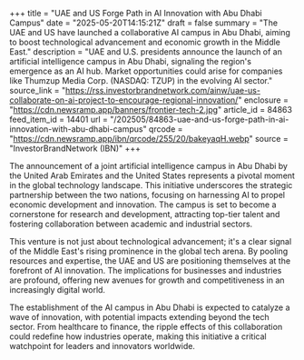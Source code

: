 +++
title = "UAE and US Forge Path in AI Innovation with Abu Dhabi Campus"
date = "2025-05-20T14:15:21Z"
draft = false
summary = "The UAE and US have launched a collaborative AI campus in Abu Dhabi, aiming to boost technological advancement and economic growth in the Middle East."
description = "UAE and U.S. presidents announce the launch of an artificial intelligence campus in Abu Dhabi, signaling the region's emergence as an AI hub. Market opportunities could arise for companies like Thumzup Media Corp. (NASDAQ: TZUP) in the evolving AI sector."
source_link = "https://rss.investorbrandnetwork.com/ainw/uae-us-collaborate-on-ai-project-to-encourage-regional-innovation/"
enclosure = "https://cdn.newsramp.app/banners/frontier-tech-2.jpg"
article_id = 84863
feed_item_id = 14401
url = "/202505/84863-uae-and-us-forge-path-in-ai-innovation-with-abu-dhabi-campus"
qrcode = "https://cdn.newsramp.app/ibn/qrcode/255/20/bakeyaqH.webp"
source = "InvestorBrandNetwork (IBN)"
+++

<p>The announcement of a joint artificial intelligence campus in Abu Dhabi by the United Arab Emirates and the United States represents a pivotal moment in the global technology landscape. This initiative underscores the strategic partnership between the two nations, focusing on harnessing AI to propel economic development and innovation. The campus is set to become a cornerstone for research and development, attracting top-tier talent and fostering collaboration between academic and industrial sectors.</p><p>This venture is not just about technological advancement; it's a clear signal of the Middle East's rising prominence in the global tech arena. By pooling resources and expertise, the UAE and US are positioning themselves at the forefront of AI innovation. The implications for businesses and industries are profound, offering new avenues for growth and competitiveness in an increasingly digital world.</p><p>The establishment of the AI campus in Abu Dhabi is expected to catalyze a wave of innovation, with potential impacts extending beyond the tech sector. From healthcare to finance, the ripple effects of this collaboration could redefine how industries operate, making this initiative a critical watchpoint for leaders and innovators worldwide.</p>
